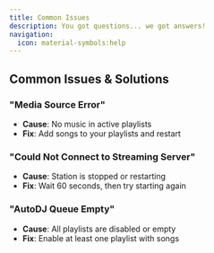 ```yaml
---
title: Common Issues
description: You got questions... we got answers!
navigation:
  icon: material-symbols:help
---
```

## Common Issues & Solutions

### "Media Source Error"
- **Cause**: No music in active playlists
- **Fix**: Add songs to your playlists and restart

### "Could Not Connect to Streaming Server"
- **Cause**: Station is stopped or restarting
- **Fix**: Wait 60 seconds, then try starting again

### "AutoDJ Queue Empty"
- **Cause**: All playlists are disabled or empty
- **Fix**: Enable at least one playlist with songs